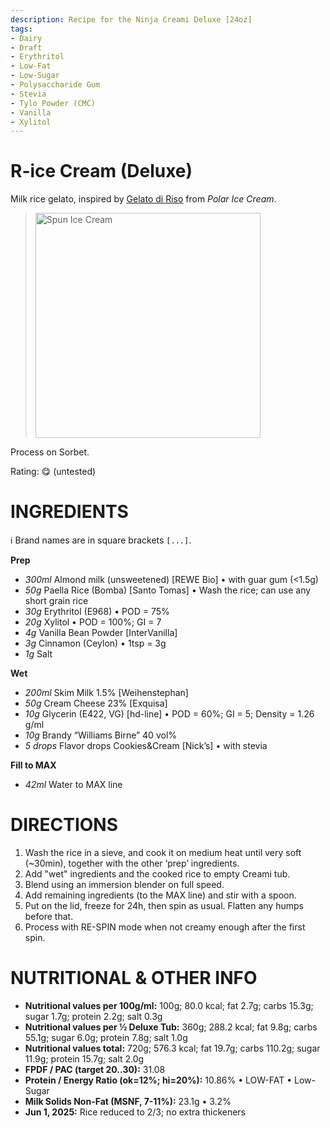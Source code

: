 ```yaml
---
description: Recipe for the Ninja Creami Deluxe [24oz]
tags:
- Dairy
- Draft
- Erythritol
- Low-Fat
- Low-Sugar
- Polysaccharide Gum
- Stevia
- Tylo Powder (CMC)
- Vanilla
- Xylitol
---
```

# R-ice Cream (Deluxe)

Milk rice gelato, inspired by [Gelato di Riso](https://youtu.be/9naNqC0I6g0) from *Polar Ice Cream*.

> <img width=360 alt="Spun Ice Cream" src="" />

Process on Sorbet.

Rating: 😋 (untested)

# INGREDIENTS

ℹ️ Brand names are in square brackets `[...]`.

**Prep**

  - _300ml_ Almond milk (unsweetened) [REWE Bio] • with guar gum (<1.5g)
  - _50g_ Paella Rice (Bomba) [Santo Tomas] • Wash the rice; can use any short grain rice
  - _30g_ Erythritol (E968) • POD = 75%
  - _20g_ Xylitol • POD = 100%; GI = 7
  - _4g_ Vanilla Bean Powder [InterVanilla]
  - _3g_ Cinnamon (Ceylon) • 1tsp = 3g
  - _1g_ Salt

**Wet**

  - _200ml_ Skim Milk 1.5% [Weihenstephan]
  - _50g_ Cream Cheese 23% [Exquisa]
  - _10g_ Glycerin (E422, VG) [hd-line] • POD = 60%; GI = 5; Density = 1.26 g/ml
  - _10g_ Brandy “Williams Birne” 40 vol%
  - _5 drops_ Flavor drops Cookies&Cream [Nick’s] • with stevia

**Fill to MAX**

  - _42ml_ Water to MAX line

# DIRECTIONS

 1. Wash the rice in a sieve, and cook it on medium heat until very soft (~30min), together with the other ‘prep’ ingredients.
 1. Add "wet" ingredients and the cooked rice to empty Creami tub.
 1. Blend using an immersion blender on full speed.
 1. Add remaining ingredients (to the MAX line) and stir with a spoon.
 1. Put on the lid, freeze for 24h, then spin as usual. Flatten any humps before that.
 1. Process with RE-SPIN mode when not creamy enough after the first spin.

# NUTRITIONAL & OTHER INFO
- **Nutritional values per 100g/ml:** 100g; 80.0 kcal; fat 2.7g; carbs 15.3g; sugar 1.7g; protein 2.2g; salt 0.3g
- **Nutritional values per ½ Deluxe Tub:** 360g; 288.2 kcal; fat 9.8g; carbs 55.1g; sugar 6.0g; protein 7.8g; salt 1.0g
- **Nutritional values total:** 720g; 576.3 kcal; fat 19.7g; carbs 110.2g; sugar 11.9g; protein 15.7g; salt 2.0g
- **FPDF / PAC (target 20..30):** 31.08
- **Protein / Energy Ratio (ok=12%; hi=20%):** 10.86% • LOW-FAT • Low-Sugar
- **Milk Solids Non-Fat (MSNF, 7-11%):** 23.1g • 3.2%
- **Jun 1, 2025:** Rice reduced to 2/3; no extra thickeners
